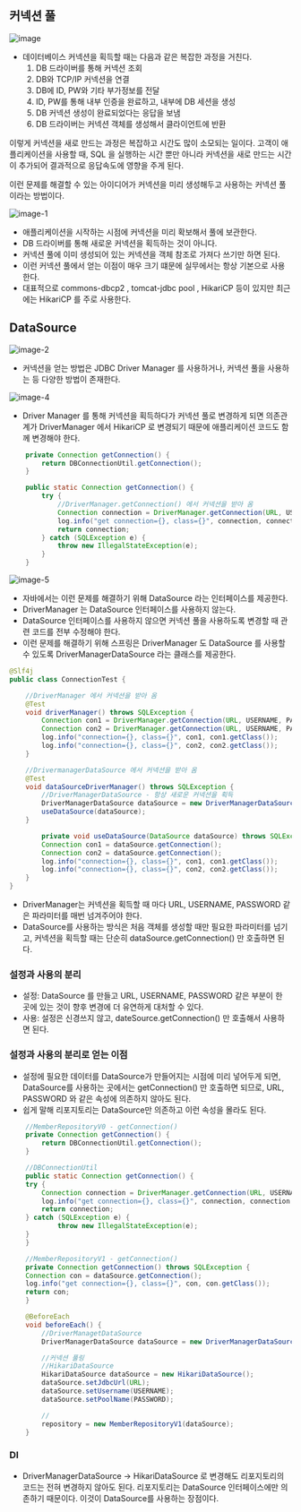 ## 커넥션 풀

![image](https://github.com/9oormStudy/BEPresentation/assets/53373279/73cc8acf-817c-4ca3-8f6b-41e7d2d9dc84)


- 데이터베이스 커넥션을 획득할 때는 다음과 같은 복잡한 과정을 거친다. 
  1. DB 드라이버를 통해 커넥션 조회
  2. DB와 TCP/IP 커넥션을 연결
  3. DB에 ID, PW와 기타 부가정보를 전달
  4. ID, PW를 통해 내부 인증을 완료하고, 내부에 DB 세션을 생성
  5. DB 커넥션 생성이 완료되었다는 응답을 보냄
  6. DB 드라이버는 커넥션 객체를 생성해서 클라이언트에 반환

이렇게 커넥션을 새로 만드는 과정은 복잡하고 시간도 많이 소모되는 일이다. 
고객이 애플리케이션을 사용할 때, SQL 을 실행하는 시간 뿐만 아니라 커넥션을 새로 만드는 시간이 추가되어 결과적으로 응답속도에 영향을 주게 된다. 

이런 문제를 해결할 수 있는 아이디어가 커넥션을 미리 생성해두고 사용하는 커넥션 풀이라는 방법이다. 

![image-1](https://github.com/9oormStudy/BEPresentation/assets/53373279/378e87f8-457d-4a4b-a312-a47ec1276c9c)


- 애플리케이션을 시작하는 시점에 커넥션을 미리 확보해서 풀에 보관한다. 
- DB 드라이버를 통해 새로운 커넥션을 획득하는 것이 아니다. 
- 커넥션 풀에 이미 생성되어 있는 커넥션을 객체 참조로 가져다 쓰기만 하면 된다. 
- 이런 커넥션 풀에서 얻는 이점이 매우 크기 떄문에 실무에서는 항상 기본으로 사용한다. 
- 대표적으로 commons-dbcp2 , tomcat-jdbc pool , HikariCP 등이 있지만 최근에는 HikariCP 를 주로 사용한다. 

## DataSource 

![image-2](https://github.com/9oormStudy/BEPresentation/assets/53373279/9a8b34bf-3d2d-40ee-87ca-87da2109ce68)


- 커넥션을 얻는 방법은 JDBC Driver Manager 를 사용하거나, 커넥션 풀을 사용하는 등 다양한 방법이 존재한다. 

![image-4](https://github.com/9oormStudy/BEPresentation/assets/53373279/521dd723-fb73-4825-a4d2-c7da9c4a8b4c)


- Driver Manager 를 통해 커넥션을 획득하다가 커넥션 풀로 변경하게 되면 의존관계가 DriverManager 에서 HikariCP 로 변경되기 때문에 애플리케이션 코드도 함께 변경해야 한다. 

```java
    private Connection getConnection() {
        return DBConnectionUtil.getConnection();
    }

    public static Connection getConnection() {
        try {
            //DriverManager.getConnection() 에서 커넥션을 받아 옴
            Connection connection = DriverManager.getConnection(URL, USERNAME, PASSWORD);
            log.info("get connection={}, class={}", connection, connection.getClass());
            return connection;
        } catch (SQLException e) {
            throw new IllegalStateException(e);
        }
    }
```

![image-5](https://github.com/9oormStudy/BEPresentation/assets/53373279/57d08b98-a50e-4dab-be7d-e6b044546229)


- 자바에서는 이런 문제를 해결하기 위해 DataSource 라는 인터페이스를 제공한다. 
- DriverManager 는 DataSource 인터페이스를 사용하지 않는다. 
- DataSource 인터페이스를 사용하지 않으면 커넥션 풀을 사용하도록 변경할 때 관련 코드를 전부 수정해야 한다.
- 이런 문제를 해결하기 위해 스프링은 DriverManager 도 DataSource 를 사용할 수 있도록 DriverManagerDataSource 라는 클래스를 제공한다. 

``` java 
@Slf4j
public class ConnectionTest {

    //DriverManager 에서 커넥션을 받아 옴
    @Test
    void driverManager() throws SQLException {
        Connection con1 = DriverManager.getConnection(URL, USERNAME, PASSWORD);
        Connection con2 = DriverManager.getConnection(URL, USERNAME, PASSWORD);
        log.info("connection={}, class={}", con1, con1.getClass());
        log.info("connection={}, class={}", con2, con2.getClass());
    }

    //DrivermanagerDataSource 에서 커넥션을 받아 옴
    @Test
    void dataSourceDriverManager() throws SQLException {
        //DriverManagerDataSource - 항상 새로운 커넥션을 획득
        DriverManagerDataSource dataSource = new DriverManagerDataSource(URL, USERNAME, PASSWORD);
        useDataSource(dataSource);
    }

        private void useDataSource(DataSource dataSource) throws SQLException {
        Connection con1 = dataSource.getConnection();
        Connection con2 = dataSource.getConnection();
        log.info("connection={}, class={}", con1, con1.getClass());
        log.info("connection={}, class={}", con2, con2.getClass());
    }
}
```

- DriverManager는 커넥션을 획득할 때 마다 URL, USERNAME, PASSWORD 같은 파라미터를 매번 넘겨주어야 한다.
- DataSource를 사용하는 방식은 처음 객체를 생성할 때만 필요한 파라미터를 넘기고, 커넥션을 획득할 때는 단순히 dataSource.getConnection() 만 호출하면 된다. 

### 설정과 사용의 분리

- 설정: DataSource 를 만들고 URL, USERNAME, PASSWORD 같은 부분이 한 곳에 있는 것이 향후 변경에 더 유연하게 대처할 수 있다. 
- 사용: 설정은 신경쓰지 않고, dateSource.getConnection() 만 호출해서 사용하면 된다. 

### 설정과 사용의 분리로 얻는 이점
- 설정에 필요한 데이터를 DataSource가 만들어지는 시점에 미리 넣어두게 되면, DataSource를 사용하는 곳에서는 getConnection() 만 호출하면 되므로, URL, PASSWORD 와 같은 속성에 의존하지 않아도 된다. 
- 쉽게 말해 리포지토리는 DataSource만 의존하고 이런 속성을 몰라도 된다. 

```java 
    //MemberRepositoryV0 - getConnection() 
    private Connection getConnection() {
        return DBConnectionUtil.getConnection();
    }

    //DBConnectionUtil
    public static Connection getConnection() {
    try {
        Connection connection = DriverManager.getConnection(URL, USERNAME, PASSWORD);
        log.info("get connection={}, class={}", connection, connection.getClass());
        return connection;
    } catch (SQLException e) {
            throw new IllegalStateException(e);
    }
    }

    //MemberRepositoryV1 - getConnection() 
    private Connection getConnection() throws SQLException {
    Connection con = dataSource.getConnection();
    log.info("get connection={}, class={}", con, con.getClass());
    return con;
    }
```

``` java
    @BeforeEach
    void beforeEach() {
        //DriverManagetDataSource
        DriverManagerDataSource dataSource = new DriverManagerDataSource(URL, USERNAME, PASSWORD);

        //커넥션 풀링
        //HikariDataSource
        HikariDataSource dataSource = new HikariDataSource();
        dataSource.setJdbcUrl(URL);
        dataSource.setUsername(USERNAME);
        dataSource.setPoolName(PASSWORD);

        //
        repository = new MemberRepositoryV1(dataSource);
    }
```

### DI
- DriverManagerDataSource -> HikariDataSource 로 변경해도 리포지토리의 코드는 전혀 변경하지 않아도 된다. 리포지토리는 DataSource 인터페이스에만 의존하기 때문이다. 이것이 DataSource를 사용하는 장점이다. 

